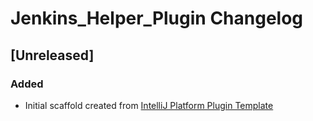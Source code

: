 <!-- Keep a Changelog guide -> https://keepachangelog.com -->

# Jenkins_Helper_Plugin Changelog

## [Unreleased]
### Added
- Initial scaffold created from [IntelliJ Platform Plugin Template](https://github.com/JetBrains/intellij-platform-plugin-template)
